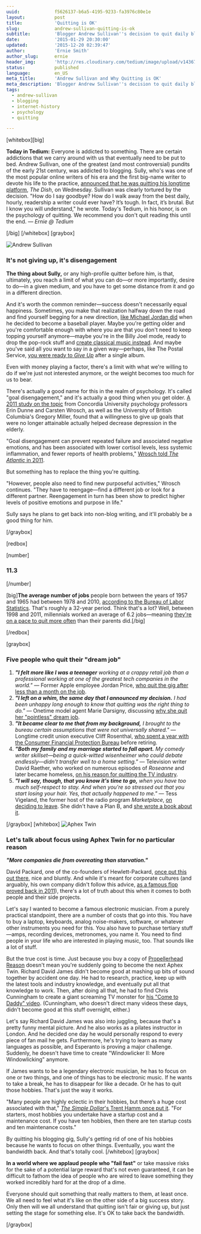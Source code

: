 ```yaml
---
uuid:             f5626137-b6a5-4195-9233-fa3976c80e1e
layout:           post
title:            'Quitting is OK'
slug:             andrew-sullivan-quitting-is-ok
subtitle:         'Blogger Andrew Sullivan''s decision to quit daily blogging is the kind of decision that everyone else eventually makes when they quit stuff.'
date:             '2015-01-29 20:30:00'
updated:          '2015-12-20 02:39:47'
author:           'Ernie Smith'
author_slug:      ernie
header_img:       'http://res.cloudinary.com/tedium/image/upload/v1436753083/omd32hp0p7xjzjaknyii'
status:           published
language:         en_US
meta_title:       'Andrew Sullivan and Why Quitting is OK'
meta_description: 'Blogger Andrew Sullivan''s decision to quit daily blogging is the kind of decision that everyone else eventually makes when they quit stuff.'
tags:
  - andrew-sullivan
  - blogging
  - internet-history
  - psychology
  - quitting

---
```


[whitebox][big]

**Today in Tedium:** Everyone is addicted to something. There are certain addictions that we carry around with us that eventually need to be put to bed. Andrew Sullivan, one of the greatest (and most controversial) pundits of the early 21st century, was addicted to blogging. Sully, who's was one of the most popular online writers of his era and the first big-name writer to devote his life to the practice, [announced that he was quitting his longtime platform](http://dish.andrewsullivan.com/2015/01/28/a-note-to-my-readers/), *The Dish*, on Wednesday. Sullivan was clearly tortured by the decision. "How do I say goodbye? How do I walk away from the best daily, hourly, readership a writer could ever have? It’s tough. In fact, it’s brutal. But I know you will understand," he wrote. Today's Tedium, in his honor, is on the psychology of quitting. We recommend you don't quit reading this until the end. *— Ernie @ Tedium*

[/big]
[/whitebox]
[graybox]

![Andrew Sullivan](http://res.cloudinary.com/tedium/image/upload/v1436753065/cnyos1riyum8cd0zfz32.jpg)

### It's not giving up, it's disengagement

**The thing about Sully,** or any high-profile quitter before him, is that, ultimately, you reach a limit of what you can do—or more importantly, desire to do—in a given medium, and you have to get some distance from it and go in a different direction.

And it's worth the common reminder—success doesn't necessarily equal happiness. Sometimes, you make that realization halfway down the road and find yourself begging for a new direction, [like Michael Jordan did](http://www.sportsonearth.com/article/74071860/chicago-bulls-michael-jordan-20th-anniversary-retirement-baseball-white-sox) when he decided to become a baseball player. Maybe you're getting older and you're comfortable enough with where you are that you don't need to keep topping yourself anymore—maybe you're in the Billy Joel mode, ready to drop the pop-rock stuff and [create classical music instead](http://www.allmusic.com/album/fantasies-delusions-music-for-solo-piano-mw0000015123). And maybe you've said all you want to say in a given way—perhaps, like The Postal Service, [you were ready to *Give Up*](http://sfbne.ws/1ByY9El) after a single album.

Even with money playing a factor, there's a limit with what we're willing to do if we're just not interested anymore, or the weight becomes too much for us to bear.

There's actually a good name for this in the realm of psychology. It's called "goal disengagement," and it's actually a good thing when you get older. [A 2011 study on the topic](http://www.ncbi.nlm.nih.gov/pmc/articles/PMC3350205/) from Concordia University psychology professors Erin Dunne and Carsten Wrosch, as well as the University of British Columbia's Gregory Miller, found that a willingness to give up goals that were no longer attainable actually helped decrease depression in the elderly.

"Goal disengagement can prevent repeated failure and associated negative emotions, and has been associated with lower cortisol levels, less systemic inflammation, and fewer reports of health problems," [Wrosch told *The Atlantic* in 2011](http://www.theatlantic.com/health/archive/2011/08/the-psychology-of-bitterness-10-essential-lessons/244064/). 

But something has to replace the thing you're quitting.

"However, people also need to find new purposeful activities," Wrosch continues. "They have to reengage—find a different job or look for a different partner. Reengagement in turn has been show to predict higher levels of positive emotions and purpose in life."

Sully says he plans to get back into non-blog writing, and it'll probably be a good thing for him.

[/graybox]

[redbox]

[number]

### 11.3

[/number]

[big]**The average number of jobs** people born between the years of 1957 and 1965 had between 1978 and 2010, [according to the Bureau of Labor Statistics](http://www.bls.gov/news.release/nlsoy.t01.htm). That's roughly a 32-year period. Think that's a lot? Well, between 1998 and 2011, millennials worked an average of 6.2 jobs—meaning [they're on a pace to quit more often](http://www.bls.gov/news.release/nlsyth.nr0.htm) than their parents did.[/big]

[/redbox]

[graybox]

### Five people who quit their "dream job"

1. _**"I felt more like I was a teenager** working at a crappy retail job than a professional working at one of the greatest tech companies in the world."_ — Former Apple employee Jordan Price, [who quit the gig after less than a month on the job](https://medium.com/@jordan_asante/i-wanted-to-work-at-apple-really-bad-and-now-not-so-much-f5f8c807d868).
2. _**"I left on a whim, the same day that I announced my decision.** I had been unhappy long enough to know that quitting was the right thing to do."_ — Onetime model agent Marie Darsigny, discussing [why she quit her "pointless" dream job](http://www.xojane.com/fashion/why-i-quit-my-job-as-a-modeling-agent).
3. _**"It became clear to me that from my background,** I brought to the bureau certain assumptions that were not universally shared."_ — Longtime credit union executive Cliff Rosenthal, [who spent a year with the Consumer Financial Protection Bureau](http://www.americanbanker.com/bankthink/my-life-on-the-cfpb-dark-side-1071656-1.html?CMP=OTC-RSS) before retiring.
4. _**"Both my family and my marriage started to fall apart.** My comedy writer skillset—being a quick-witted wisenheimer who could debate endlessly—didn’t transfer well to a home setting."_ — Television writer David Raether, who worked on numerous episodes of *Roseanne* and later became homeless, [on his reason for quitting the TV industry](http://priceonomics.com/what-its-like-to-fail/).
5. _**"I will say, though, that you know it's time to go,** when you have too much self-respect to stay. And when you're so stressed out that you start losing your hair. Yes, that actually happened to me."_ — Tess Vigeland, the former host of the radio program *Marketplace*, [on deciding to leave](http://jobs.aol.com/articles/2013/09/04/quit-my-dream-job-without-safety-net/). She didn't have a Plan B, and [she wrote a book about it](http://sfbne.ws/1uDeaUS).

[/graybox]
[whitebox]
![Aphex Twin](http://res.cloudinary.com/tedium/image/upload/v1436753038/rlffa7vlj7blsjigek89.jpg)

### Let's talk about focus using Aphex Twin for no particular reason

***"More companies die from overeating than starvation."***

David Packard, one of the co-founders of Hewlett-Packard, [once put this out there](https://hbr.org/2014/02/its-time-to-put-your-strategy-on-a-diet/), nice and bluntly. And while it's meant for corporate cultures (and arguably, his own company didn't follow this advice, [as a famous flop proved back in 2011](http://en.wikipedia.org/wiki/HP_TouchPad)), there's a lot of truth about this when it comes to both people and their side projects.

Let's say I wanted to become a famous electronic musician. From a purely practical standpoint, there are a number of costs that go into this. You have to buy a laptop, keyboards, analog noise-makers, software, or whatever other instruments you need for this. You also have to purchase tertiary stuff—amps, recording devices, metronomes, you name it. You need to find people in your life who are interested in playing music, too. That sounds like a lot of stuff.

But the true cost is time. Just because you buy a copy of [Propellerhead Reason](http://sfbne.ws/1LmeUIs) doesn't mean you're suddenly going to become the next Aphex Twin. Richard David James didn't become good at mashing up bits of sound together by accident one day. He had to research, practice, keep up with the latest tools and industry knowledge, and eventually put all that knowledge to work. Then, after doing all that, he had to find Chris Cunningham to create a giant screaming TV monster for [his "Come to Daddy" video](https://www.youtube.com/watch?v=h-9UvrLyj3k). (Cunningham, who doesn't direct many videos these days, didn't become good at this stuff overnight, either.)

Let's say Richard David James was also into juggling, because that's a pretty funny mental picture. And he also works as a pilates instructor in London. And he decided one day he would personally respond to every piece of fan mail he gets. Furthermore, he's trying to learn as many languages as possible, and Esperanto is proving a major challenge. Suddenly, he doesn't have time to create "Windowlicker II: More Windowlicking" anymore. 

If James wants to be a legendary electronic musician, he has to focus on one or two things, and one of things has to be electronic music. If he wants to take a break, he has to disappear for like a decade. Or he has to quit those hobbies. That's just the way it works.

"Many people are highly eclectic in their hobbies, but there’s a huge cost associated with that," [*The Simple Dollar*'s Trent Hamm once put it](http://www.thesimpledollar.com/outliers-and-frugality/). "For starters, most hobbies you undertake have a startup cost and a maintenance cost. If you have ten hobbies, then there are ten startup costs and ten maintenance costs."

By quitting his blogging gig, Sully's getting rid of one of his hobbies because he wants to focus on other things. Eventually, you want the bandwidth back. And that's totally cool.
[/whitebox]
[graybox]

**In a world where we applaud people who "fail fast"** or take massive risks for the sake of a potential large reward that's not even guaranteed, it can be difficult to fathom the idea of people who are wired to leave something they worked incredibly hard for at the drop of a dime.

Everyone should quit something that really matters to them, at least once. We all need to feel what it's like on the other side of a big success story. Only then will we all understand that quitting isn't fair or giving up, but just setting the stage for something else. It's OK to take back the bandwidth.

[/graybox]
